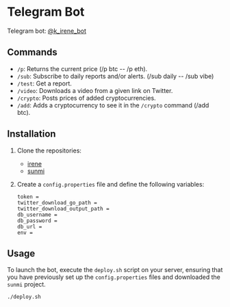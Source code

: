 # Telegram Bot

Telegram bot: [@k_irene_bot](https://t.me/k_irene_bot)

## Commands

- `/p`: Returns the current price (/p btc -- /p eth).
- `/sub`: Subscribe to daily reports and/or alerts. (/sub daily -- /sub vibe)
- `/test`: Get a report.
- `/video`: Downloads a video from a given link on Twitter.
- `/crypto`: Posts prices of added cryptocurrencies.
- `/add`: Adds a cryptocurrency to see it in the `/crypto` command (/add btc).

## Installation

1. Clone the repositories:
   - [irene](git@github.com:ramazanguvenc/irene.git)
   - [sunmi](git@github.com:ramazanguvenc/sunmi.git)

2. Create a `config.properties` file and define the following variables:

   ```properties
   token = 
   twitter_download_go_path = 
   twitter_download_output_path = 
   db_username = 
   db_password = 
   db_url = 
   env = 

## Usage

To launch the bot, execute the `deploy.sh` script on your server, ensuring that you have previously set up the `config.properties` files and downloaded the `sunmi` project.

```bash
./deploy.sh
